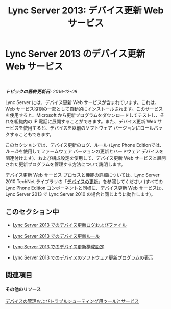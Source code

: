 ﻿---
title: 'Lync Server 2013: デバイス更新 Web サービス'
TOCTitle: デバイス更新 Web サービス
ms:assetid: 036f473d-a131-431f-8051-76ccadc5cfba
ms:mtpsurl: https://technet.microsoft.com/ja-jp/library/JJ994015(v=OCS.15)
ms:contentKeyID: 52056528
ms.date: 12/10/2016
mtps_version: v=OCS.15
ms.translationtype: HT
---

# Lync Server 2013 のデバイス更新 Web サービス

 

_**トピックの最終更新日:** 2016-12-08_

Lync Server には、デバイス更新 Web サービスが含まれています。これは、Web サービス役割の一部として自動的にインストールされます。このサービスを使用すると、Microsoft から更新プログラムをダウンロードしてテストし、それを組織内の IP 電話に展開することができます。また、デバイス更新 Web サービスを使用すると、デバイスを以前のソフトウェア バージョンにロールバックすることもできます。

このセクションでは、デバイス更新のログ、ルール (Lync Phone Editionでは、*ルール*を使用してファームウェア バージョンの更新とハードウェア デバイスを関連付けます)、および構成設定を使用して、デバイス更新 Web サービスと展開された更新プログラムを管理する方法について説明します。

デバイス更新 Web サービス プロセスと機能の詳細については、Lync Server 2010 TechNet ライブラリの「[デバイスの更新](http://technet.microsoft.com/ja-jp/library/gg412864\(v=ocs.14\).aspx)」を参照してください (すべての Lync Phone Edition コンポーネントと同様に、デバイス更新 Web サービスは、Lync Server 2013 で Lync Server 2010 の場合と同じように動作します)。

## このセクション中

  - [Lync Server 2013 でのデバイス更新ログおよびファイル](lync-server-2013-device-update-logs-and-files.md)

  - [Lync Server 2013 でのデバイス更新ルール](lync-server-2013-device-update-rules.md)

  - [Lync Server 2013 でのデバイス更新構成設定](lync-server-2013-device-update-configuration-settings.md)

  - [Lync Server 2013 でのデバイスのソフトウェア更新プログラムの表示](lync-server-2013-view-software-updates-for-devices-in-your-organization.md)

## 関連項目

#### その他のリソース

[デバイスの管理およびトラブルシューティング用ツールとサービス](http://technet.microsoft.com/ja-jp/library/gg425800\(v=ocs.14\).aspx)

